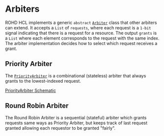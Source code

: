 # Arbiters

ROHD HCL implements a generic `abstract` [`Arbiter`](https://intel.github.io/rohd-hcl/rohd_hcl/Arbiter-class.html) class that other arbiters can extend.  It accepts a `List` of `requests`, where each request is a `1-bit` signal indicating that there is a request for a resource.  The output `grants` is a `List` where each element corresponds to the request with the same index.  The arbiter implementation decides how to select which request receives a grant.

## Priority Arbiter

The [`PriorityArbiter`](https://intel.github.io/rohd-hcl/rohd_hcl/PriorityArbiter-class.html) is a combinational (stateless) arbiter that always grants to the lowest-indexed request.

[PriorityArbiter Schematic](https://intel.github.io/rohd-hcl/PriorityArbiter.html)

## Round Robin Arbiter

The Round Robin Arbiter is a sequential (stateful) arbiter which grants requests same ways as Priority Arbiter, but keeps track of last request granted allowing each requestor to be granted "fairly".

